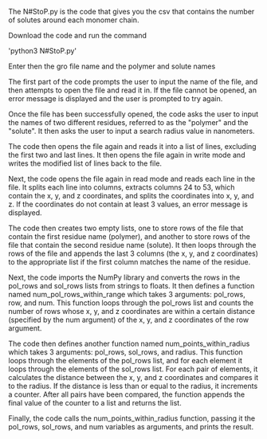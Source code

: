The N#StoP.py is the code that gives you the csv that contains the number of solutes around each monomer chain. 

Download the code and run the command 

'python3 N#StoP.py'

Enter then the gro file name and the polymer and solute names

The first part of the code prompts the user to input the name of the file, and then attempts to open the file and read it in. If the file cannot be opened, an error message is displayed and the user is prompted to try again.

Once the file has been successfully opened, the code asks the user to input the names of two different residues, referred to as the "polymer" and the "solute". It then asks the user to input a search radius value in nanometers.

The code then opens the file again and reads it into a list of lines, excluding the first two and last lines. It then opens the file again in write mode and writes the modified list of lines back to the file.

Next, the code opens the file again in read mode and reads each line in the file. It splits each line into columns, extracts columns 24 to 53, which contain the x, y, and z coordinates, and splits the coordinates into x, y, and z. If the coordinates do not contain at least 3 values, an error message is displayed.

The code then creates two empty lists, one to store rows of the file that contain the first residue name (polymer), and another to store rows of the file that contain the second residue name (solute). It then loops through the rows of the file and appends the last 3 columns (the x, y, and z coordinates) to the appropriate list if the first column matches the name of the residue.

Next, the code imports the NumPy library and converts the rows in the pol_rows and sol_rows lists from strings to floats. It then defines a function named num_pol_rows_within_range which takes 3 arguments: pol_rows, row, and num. This function loops through the pol_rows list and counts the number of rows whose x, y, and z coordinates are within a certain distance (specified by the num argument) of the x, y, and z coordinates of the row argument.

The code then defines another function named num_points_within_radius which takes 3 arguments: pol_rows, sol_rows, and radius. This function loops through the elements of the pol_rows list, and for each element it loops through the elements of the sol_rows list. For each pair of elements, it calculates the distance between the x, y, and z coordinates and compares it to the radius. If the distance is less than or equal to the radius, it increments a counter. After all pairs have been compared, the function appends the final value of the counter to a list and returns the list.

Finally, the code calls the num_points_within_radius function, passing it the pol_rows, sol_rows, and num variables as arguments, and prints the result.
